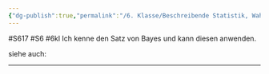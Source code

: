 ```yaml
---
{"dg-publish":true,"permalink":"/6. Klasse/Beschreibende Statistik, Wahrscheinlichkeit/Satz von Bayes/"}
---
```


#S617 #S6 #6kl
Ich kenne den Satz von Bayes und kann diesen anwenden.

siehe auch:
___
